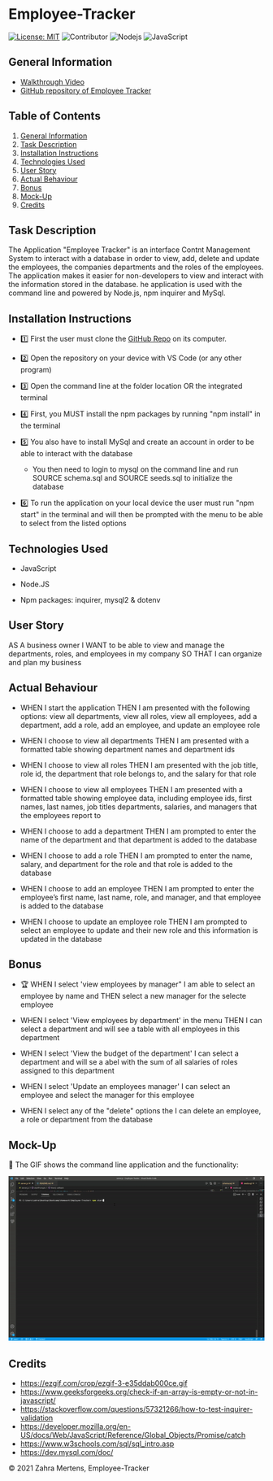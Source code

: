 # Employee-Tracker

[![License: MIT](https://img.shields.io/badge/License-MIT-yellow.svg)](https://opensource.org/licenses/MIT) ![Contributor](https://img.shields.io/badge/Contributor-1-green.svg) ![Nodejs](https://img.shields.io/badge/Npm-MySql-red.svg) ![JavaScript](https://img.shields.io/badge/Npm-Inquirer-red.svg)


## General Information
 
* [Walkthrough Video]()
* [GitHub repository of Employee Tracker](https://github.com/ZahraMertens/Employee-Tracker.git)


## Table of Contents
1. [General Information](#general-information)
2. [Task Description](#task-description)
3. [Installation Instructions](#installation-instructions)
5. [Technologies Used](#technologies-used)
6. [User Story](#user-story)
7. [Actual Behaviour](#actual-behaviour)
8. [Bonus](#bonus)
9. [Mock-Up](#mock-up)
10. [Credits](#credits)


## Task Description

The Application "Employee Tracker" is an interface Contnt Management System to interact with a database in order to view, add, delete and update the employees, the companies departments and the roles of the employees. The application makes it easier for non-developers to view and interact with the information stored in the database. he application is used with the command line and powered by Node.js, npm inquirer and MySql.

## Installation Instructions

* 1️⃣ First the user must clone the [GitHub Repo](https://github.com/ZahraMertens/Employee-Tracker.git) on its computer.

* 2️⃣ Open the repository on your device with VS Code (or any other program)

* 3️⃣ Open the command line at the folder location OR the integrated terminal 

* 4️⃣ First, you MUST install the npm packages by running "npm install" in the terminal

* 5️⃣ You also have to install MySql and create an account in order to be able to interact with the database

   * You then need to login to mysql on the command line and run SOURCE schema.sql and SOURCE seeds.sql to initialize the database

* 6️⃣ To run the application on your local device the user must run "npm start" in the terminal and will then be prompted with the menu to be able to select from the  listed options 

## Technologies Used

* JavaScript

* Node.JS

* Npm packages: inquirer, mysql2 & dotenv

## User Story

AS A business owner I WANT to be able to view and manage the departments, roles, and employees in my company SO THAT I can organize and plan my business

## Actual Behaviour

* WHEN I start the application THEN I am presented with the following options: view all departments, view all roles, view all employees, add a department, add a role, add an employee, and update an employee role

* WHEN I choose to view all departments THEN I am presented with a formatted table showing department names and department ids

* WHEN I choose to view all roles THEN I am presented with the job title, role id, the department that role belongs to, and the salary for that role

* WHEN I choose to view all employees THEN I am presented with a formatted table showing employee data, including employee ids, first names, last names, job titles departments, salaries, and managers that the employees report to

* WHEN I choose to add a department THEN I am prompted to enter the name of the department and that department is added to the database

* WHEN I choose to add a role THEN I am prompted to enter the name, salary, and department for the role and that role is added to the database

* WHEN I choose to add an employee THEN I am prompted to enter the employee’s first name, last name, role, and manager, and that employee is added to the database

* WHEN I choose to update an employee role THEN I am prompted to select an employee to update and their new role and this information is updated in the database


## Bonus

* 🏆 WHEN I select 'view employees by manager" I am able to select an employee by name and THEN select a new manager for the selecte  employee

* WHEN I select 'View employees by department' in the menu THEN I can select a department and will see a table with all employees in this department

* WHEN I select 'View the budget of the department' I can select a department and will se a abel with the sum of all salaries of roles assigned to this department

* WHEN I select 'Update an employees manager' I can select an employee and select the manager for this employee

* WHEN I select any of the "delete" options the I can delete an employee, a role or department from the database

## Mock-Up

🎥 The GIF shows the command line application and the functionality:

![Code-Demo](./assets/empTracker.gif)

## Credits

* https://ezgif.com/crop/ezgif-3-e35ddab000ce.gif
* https://www.geeksforgeeks.org/check-if-an-array-is-empty-or-not-in-javascript/
* https://stackoverflow.com/questions/57321266/how-to-test-inquirer-validation
* https://developer.mozilla.org/en-US/docs/Web/JavaScript/Reference/Global_Objects/Promise/catch
* https://www.w3schools.com/sql/sql_intro.asp
* https://dev.mysql.com/doc/



© 2021 Zahra Mertens, Employee-Tracker
